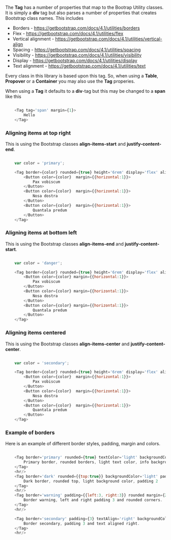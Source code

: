 

The **Tag** has a number of properties that map to the Bootrap Utility classes.
It is simply a **div** tag but also parses a number of properties that 
creates Bootstrap class names. This includes

* Borders - https://getbootstrap.com/docs/4.1/utilities/borders
* Flex - https://getbootstrap.com/docs/4.1/utilities/flex
* Vertical alignment - https://getbootstrap.com/docs/4.1/utilities/vertical-align
* Spacing - https://getbootstrap.com/docs/4.1/utilities/spacing
* Visibility - https://getbootstrap.com/docs/4.1/utilities/visibility
* Display - https://getbootstrap.com/docs/4.1/utilities/display
* Text alignment - https://getbootstrap.com/docs/4.1/utilities/text

Every class in this library is based upon this tag. So, when using a **Table**, **Propover** or a **Container**
you may also use the **Tag** properies.

When using a **Tag** it defaults to a **div**-tag but this may be changed to a **span** like this


```js static

    <Tag tag='span' margin={1}>
        Hello
    </Tag>
```


### Aligning items at top right

This is using the Bootstrap classes **align-items-start** and **justify-content-end**.


```js

    var color = 'primary';

    <Tag border={color} rounded={true} height='6rem' display='flex' alignItems='start' justifyContent='end' padding={2} >
        <Button color={color}  margin={{horizontal:1}}>
            Pax vobiscum
        </Button>
        <Button color={color}  margin={{horizontal:1}}>
            Nosa dostra
        </Button>
        <Button color={color}  margin={{horizontal:1}}>
            Quantala predum
        </Button>
    </Tag>

```


### Aligning items at bottom left

This is using the Bootstrap classes **align-items-end** and **justify-content-start**.

```js

    var color = 'danger';

    <Tag border={color} rounded={true} height='6rem' display='flex' alignItems='end' justifyContent='start' padding={2} >
        <Button color={color} margin={{horizontal:1}}>
            Pax vobiscum
        </Button>
        <Button color={color} margin={{horizontal:1}}>
            Nosa dostra
        </Button>
        <Button color={color} margin={{horizontal:1}}>
            Quantala predum
        </Button>
    </Tag>

```

### Aligning items centered

This is using the Bootstrap classes **align-items-center** and **justify-content-center**.

```js

    var color = 'secondary';

    <Tag border={color} rounded={true} height='6rem' display='flex' alignItems='center' justifyContent='center' padding={2} >
        <Button color={color}  margin={{horizontal:1}}>
            Pax vobiscum
        </Button>
        <Button color={color}  margin={{horizontal:1}}>
            Nosa dostra
        </Button>
        <Button color={color}  margin={{horizontal:1}}>
            Quantala predum
        </Button>
    </Tag>

```


### Example of borders

Here is an example of different border styles, padding, margin and colors.

```js

    <Tag border='primary' rounded={true} textColor='light' backgroundColor='info' padding={{left:3, right:3, bottom:2, top:2}}>
        Primary border, rounded borders, light text color, info background color and some padding 
    </Tag>
    <hr/>
    <Tag border='dark' rounded={{top:true}} backgroundColor='light' padding={2}>
        Dark border, rounded top, light background color, padding 2
    </Tag>
    <hr/>
    <Tag border='warning' padding={{left:3, right:3}} rounded margin={2}>
        Border warning, left and right padding 3 and rounded corners.
    </Tag>
    <hr/>

    <Tag border='secondary' padding={3} textAlign='right' backgroundColor='light'>
        Border secondary, padding 3 and text aligned right.
    </Tag>
    <hr/>


```
